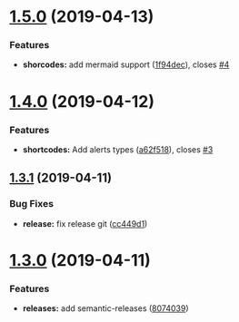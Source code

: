 # [1.5.0](https://github.com/zapatran/hugo-oblate-theme/compare/v1.4.0...v1.5.0) (2019-04-13)


### Features

* **shorcodes:** add mermaid support ([1f94dec](https://github.com/zapatran/hugo-oblate-theme/commit/1f94dec)), closes [#4](https://github.com/zapatran/hugo-oblate-theme/issues/4)

# [1.4.0](https://github.com/zapatran/hugo-oblate-theme/compare/v1.3.1...v1.4.0) (2019-04-12)


### Features

* **shortcodes:** Add alerts types ([a62f518](https://github.com/zapatran/hugo-oblate-theme/commit/a62f518)), closes [#3](https://github.com/zapatran/hugo-oblate-theme/issues/3)

## [1.3.1](https://github.com/zapatran/hugo-oblate-theme/compare/v1.3.0...v1.3.1) (2019-04-11)


### Bug Fixes

* **release:** fix release git ([cc449d1](https://github.com/zapatran/hugo-oblate-theme/commit/cc449d1))

# [1.3.0](https://github.com/zapatran/hugo-oblate-theme/compare/v1.2.0...v1.3.0) (2019-04-11)


### Features

* **releases:** add semantic-releases ([8074039](https://github.com/zapatran/hugo-oblate-theme/commit/8074039))
